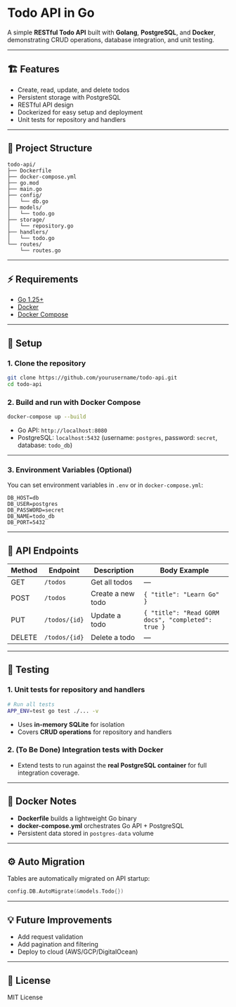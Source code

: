 # Todo API in Go

A simple **RESTful Todo API** built with **Golang**, **PostgreSQL**, and **Docker**, demonstrating CRUD operations, database integration, and unit testing.

---

## 🏗️ Features

* Create, read, update, and delete todos
* Persistent storage with PostgreSQL
* RESTful API design
* Dockerized for easy setup and deployment
* Unit tests for repository and handlers

---

## 📁 Project Structure

```
todo-api/
├── Dockerfile
├── docker-compose.yml
├── go.mod
├── main.go
├── config/
│   └── db.go
├── models/
│   └── todo.go
├── storage/
│   └── repository.go
├── handlers/
│   └── todo.go
└── routes/
    └── routes.go
```

---

## ⚡ Requirements

* [Go 1.25+](https://golang.org/dl/)
* [Docker](https://www.docker.com/get-started)
* [Docker Compose](https://docs.docker.com/compose/install/)

---

## 🔧 Setup

### 1. Clone the repository

```bash
git clone https://github.com/yourusername/todo-api.git
cd todo-api
```

### 2. Build and run with Docker Compose

```bash
docker-compose up --build
```

* Go API: `http://localhost:8080`
* PostgreSQL: `localhost:5432` (username: `postgres`, password: `secret`, database: `todo_db`)

---

### 3. Environment Variables (Optional)

You can set environment variables in `.env` or in `docker-compose.yml`:

```
DB_HOST=db
DB_USER=postgres
DB_PASSWORD=secret
DB_NAME=todo_db
DB_PORT=5432
```

---

## 🚀 API Endpoints

| Method | Endpoint      | Description       | Body Example                                       |
| ------ | ------------- | ----------------- | -------------------------------------------------- |
| GET    | `/todos`      | Get all todos     | —                                                  |
| POST   | `/todos`      | Create a new todo | `{ "title": "Learn Go" }`                          |
| PUT    | `/todos/{id}` | Update a todo     | `{ "title": "Read GORM docs", "completed": true }` |
| DELETE | `/todos/{id}` | Delete a todo     | —                                                  |

---

## 🧪 Testing

### 1. Unit tests for repository and handlers

```bash
# Run all tests
APP_ENV=test go test ./... -v
```

* Uses **in-memory SQLite** for isolation
* Covers **CRUD operations** for repository and handlers

### 2. (To Be Done) Integration tests with Docker

* Extend tests to run against the **real PostgreSQL container** for full integration coverage.

---

## 🐳 Docker Notes

* **Dockerfile** builds a lightweight Go binary
* **docker-compose.yml** orchestrates Go API + PostgreSQL
* Persistent data stored in `postgres-data` volume

---

## ⚙️ Auto Migration

Tables are automatically migrated on API startup:

```go
config.DB.AutoMigrate(&models.Todo{})
```

---

## 💡 Future Improvements

* Add request validation
* Add pagination and filtering
* Deploy to cloud (AWS/GCP/DigitalOcean)

---

## 📜 License

MIT License
